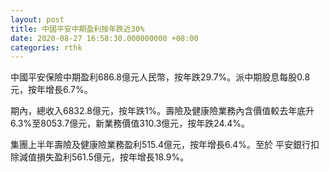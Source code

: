 ```yaml
---
layout: post
title: 中國平安中期盈利按年跌近30%
date: 2020-08-27 16:58:30.000000000 +08:00
categories: rthk
---
```


中國平安保險中期盈利686.8億元人民幣，按年跌29.7%。派中期股息每股0.8元，按年增長6.7%。

期內，總收入6832.8億元，按年跌1%。壽險及健康險業務內含價值較去年底升6.3%至8053.7億元，新業務價值310.3億元，按年跌24.4%。

集團上半年壽險及健康險業務盈利515.4億元，按年增長6.4%。至於
平安銀行扣除減值損失盈利561.5億元，按年增長18.9%。
